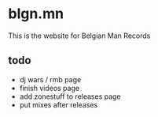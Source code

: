 # blgn.mn

This is the website for Belgian Man Records

## todo

* dj wars / rmb page
* finish videos page
* add zonestuff to releases page
* put mixes after releases